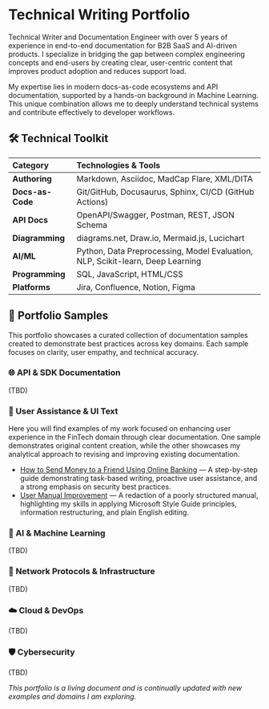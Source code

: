 # Technical Writing Portfolio

Technical Writer and Documentation Engineer with over 5 years of experience in end-to-end documentation for B2B SaaS and AI-driven products. I specialize in bridging the gap between complex engineering concepts and end-users by creating clear, user-centric content that improves product adoption and reduces support load.

My expertise lies in modern docs-as-code ecosystems and API documentation, supported by a hands-on background in Machine Learning. This unique combination allows me to deeply understand technical systems and contribute effectively to developer workflows.

## 🛠️ Technical Toolkit

| Category          | Technologies & Tools                                                                 |
| :---------------- | :----------------------------------------------------------------------------------- |
| **Authoring**     | Markdown, Asciidoc, MadCap Flare, XML/DITA                                           |
| **Docs-as-Code**  | Git/GitHub, Docusaurus, Sphinx, CI/CD (GitHub Actions)                               |
| **API Docs**      | OpenAPI/Swagger, Postman, REST, JSON Schema                                          |
| **Diagramming**   | diagrams.net, Draw.io, Mermaid.js, Lucichart                                         |
| **AI/ML**         | Python, Data Preprocessing, Model Evaluation, NLP, Scikit-learn, Deep Learning   |
| **Programming**   | SQL, JavaScript, HTML/CSS                                                            |
| **Platforms**     | Jira, Confluence, Notion, Figma                                                      |

## 📁 Portfolio Samples

This portfolio showcases a curated collection of documentation samples created to demonstrate best practices across key domains. Each sample focuses on clarity, user empathy, and technical accuracy.

### 🌐 API & SDK Documentation
(TBD)

### 📱 User Assistance & UI Text

Here you will find examples of my work focused on enhancing user experience in the FinTech domain through clear documentation. One sample demonstrates original content creation, while the other showcases my analytical approach to revising and improving existing documentation.

* [How to Send Money to a Friend Using Online Banking](UserGuide/add-edit-user-fix.md) — A step-by-step guide demonstrating task-based writing, proactive user assistance, and a strong emphasis on security best practices.
* [User Manual Improvement](/UserGuide/fintech-mobile-bank-guide.md) — A redaction of a poorly structured manual, highlighting my skills in applying Microsoft Style Guide principles, information restructuring, and plain English editing.

### 🤖 AI & Machine Learning
(TBD)

### 🔋 Network Protocols & Infrastructure
(TBD)

### ☁️ Cloud & DevOps
(TBD)

### 🛡️ Cybersecurity
(TBD)


*This portfolio is a living document and is continually updated with new examples and domains I am exploring.*